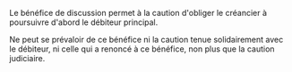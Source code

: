 Le bénéfice de discussion permet à la caution d'obliger le créancier à poursuivre d'abord le débiteur principal.

Ne peut se prévaloir de ce bénéfice ni la caution tenue solidairement avec le débiteur, ni celle qui a renoncé à ce bénéfice, non plus que la caution judiciaire.
